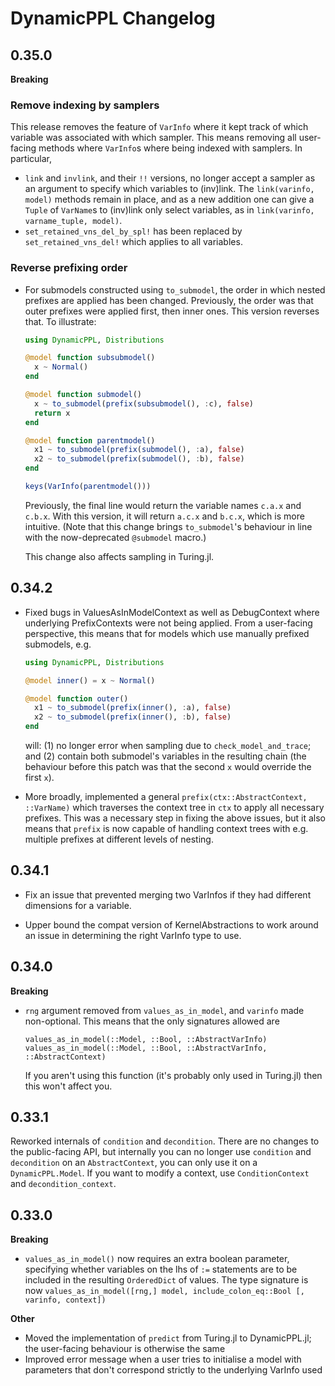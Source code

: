 # DynamicPPL Changelog

## 0.35.0

**Breaking**

### Remove indexing by samplers

This release removes the feature of `VarInfo` where it kept track of which variable was associated with which sampler. This means removing all user-facing methods where `VarInfo`s where being indexed with samplers. In particular,

  - `link` and `invlink`, and their `!!` versions, no longer accept a sampler as an argument to specify which variables to (inv)link. The `link(varinfo, model)` methods remain in place, and as a new addition one can give a `Tuple` of `VarName`s to (inv)link only select variables, as in `link(varinfo, varname_tuple, model)`.
  - `set_retained_vns_del_by_spl!` has been replaced by `set_retained_vns_del!` which applies to all variables.

### Reverse prefixing order

- For submodels constructed using `to_submodel`, the order in which nested prefixes are applied has been changed.
  Previously, the order was that outer prefixes were applied first, then inner ones.
  This version reverses that.
  To illustrate:

  ```julia
  using DynamicPPL, Distributions

  @model function subsubmodel()
    x ~ Normal()
  end
  
  @model function submodel()
    x ~ to_submodel(prefix(subsubmodel(), :c), false)
    return x
  end
  
  @model function parentmodel()
    x1 ~ to_submodel(prefix(submodel(), :a), false)
    x2 ~ to_submodel(prefix(submodel(), :b), false)
  end
  
  keys(VarInfo(parentmodel()))
  ```

  Previously, the final line would return the variable names `c.a.x` and `c.b.x`.
  With this version, it will return `a.c.x` and `b.c.x`, which is more intuitive.
  (Note that this change brings `to_submodel`'s behaviour in line with the now-deprecated `@submodel` macro.)

  This change also affects sampling in Turing.jl.


## 0.34.2

- Fixed bugs in ValuesAsInModelContext as well as DebugContext where underlying PrefixContexts were not being applied.
  From a user-facing perspective, this means that for models which use manually prefixed submodels, e.g.

  ```julia
  using DynamicPPL, Distributions
  
  @model inner() = x ~ Normal()
  
  @model function outer()
    x1 ~ to_submodel(prefix(inner(), :a), false)
    x2 ~ to_submodel(prefix(inner(), :b), false)
  end
  ```

  will: (1) no longer error when sampling due to `check_model_and_trace`; and (2) contain both submodel's variables in the resulting chain (the behaviour before this patch was that the second `x` would override the first `x`).

- More broadly, implemented a general `prefix(ctx::AbstractContext, ::VarName)` which traverses the context tree in `ctx` to apply all necessary prefixes. This was a necessary step in fixing the above issues, but it also means that `prefix` is now capable of handling context trees with e.g. multiple prefixes at different levels of nesting.

## 0.34.1

- Fix an issue that prevented merging two VarInfos if they had different dimensions for a variable.

- Upper bound the compat version of KernelAbstractions to work around an issue in determining the right VarInfo type to use.

## 0.34.0

**Breaking**

- `rng` argument removed from `values_as_in_model`, and `varinfo` made non-optional. This means that the only signatures allowed are

  ```
  values_as_in_model(::Model, ::Bool, ::AbstractVarInfo)
  values_as_in_model(::Model, ::Bool, ::AbstractVarInfo, ::AbstractContext)
  ```

  If you aren't using this function (it's probably only used in Turing.jl) then this won't affect you.

## 0.33.1

Reworked internals of `condition` and `decondition`.
There are no changes to the public-facing API, but internally you can no longer use `condition` and `decondition` on an `AbstractContext`, you can only use it on a `DynamicPPL.Model`. If you want to modify a context, use `ConditionContext` and `decondition_context`.

## 0.33.0

**Breaking**

- `values_as_in_model()` now requires an extra boolean parameter, specifying whether variables on the lhs of `:=` statements are to be included in the resulting `OrderedDict` of values.
  The type signature is now `values_as_in_model([rng,] model, include_colon_eq::Bool [, varinfo, context])`

**Other**

- Moved the implementation of `predict` from Turing.jl to DynamicPPL.jl; the user-facing behaviour is otherwise the same
- Improved error message when a user tries to initialise a model with parameters that don't correspond strictly to the underlying VarInfo used
